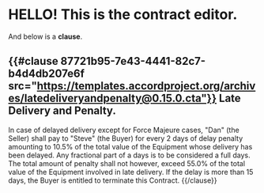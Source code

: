 HELLO! This is the contract editor.
====

And below is a **clause**.

{{#clause 87721b95-7e43-4441-82c7-b4d4db207e6f src="https://templates.accordproject.org/archives/latedeliveryandpenalty@0.15.0.cta"}}
Late Delivery and Penalty.
----

In case of delayed delivery except for Force Majeure cases,
"Dan" (the Seller) shall pay to "Steve" (the Buyer) for every 2 days
of delay penalty amounting to 10.5% of the total value of the Equipment
whose delivery has been delayed. Any fractional part of a days is to be
considered a full days. The total amount of penalty shall not however,
exceed 55.0% of the total value of the Equipment involved in late delivery.
If the delay is more than 15 days, the Buyer is entitled to terminate this Contract.
{{/clause}}
